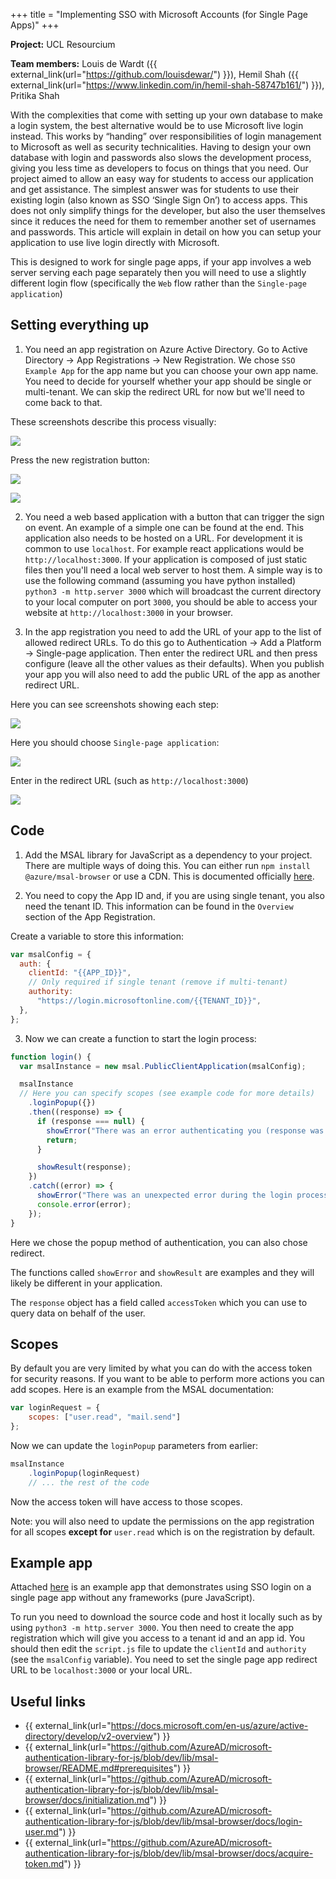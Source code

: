+++
title = "Implementing SSO with Microsoft Accounts (for Single Page Apps)"
+++

**Project:** UCL Resourcium

**Team members:** Louis de Wardt ({{ external_link(url="https://github.com/louisdewar/") }}), Hemil Shah ({{ external_link(url="https://www.linkedin.com/in/hemil-shah-58747b161/") }}), Pritika Shah

With the complexities that come with setting up your own database to make a login system, the best alternative would be to use Microsoft live login instead. This works by “handing” over responsibilities of login management to Microsoft as well as security technicalities. Having to design your own database with login and passwords also slows the development process, giving you less time as developers to focus on things that you need. Our project aimed to allow an easy way for students to access our application and get assistance. The simplest answer was for students to use their existing login (also known as SSO ‘Single Sign On’) to access apps. This does not only simplify things for the developer, but also the user themselves since it reduces the need for them to remember another set of usernames and passwords. This article will explain in detail on how you can setup your application to use live login directly with Microsoft.

This is designed to work for single page apps, if your app involves a web server serving each page separately then you will need to use a slightly different login flow (specifically the `Web` flow rather than the `Single-page application`)

## Setting everything up

1. You need an app registration on Azure Active Directory. Go to Active Directory -> App Registrations -> New Registration. We chose `SSO Example App`  for the app name but you can choose your own app name. You need to decide for yourself whether your app should be single or multi-tenant. We can skip the redirect URL for now but we'll need to come back to that.

These screenshots describe this process visually:

![](./app_registrations.png)

Press the new registration button:

![](./new_registration_button.png)

![](./new_registration_form.png)

2. You need a web based application with a button that can trigger the sign on event. An example of a simple one can be found at the end. This application also needs to be hosted on a URL. For development it is common to use `localhost`. For example react applications would be `http://localhost:3000`. If your application is composed of just static files then you'll need a local web server to host them. A simple way is to use the following command (assuming you have python installed) `python3 -m http.server 3000` which will broadcast the current directory to your local computer on port `3000`, you should be able to access your website at `http://localhost:3000` in your browser.

3. In the app registration you need to add the URL of your app to the list of allowed redirect URLs. To do this go to Authentication -> Add a Platform -> Single-page application. Then enter the redirect URL and then press configure (leave all the other values as their defaults). When you publish your app you will also need to add the public URL of the app as another redirect URL.

Here you can see screenshots showing each step:

![](./authentication.png)

Here you should choose `Single-page application`:

![](./choose_single_page_app.png)

Enter in the redirect URL (such as `http://localhost:3000`)

![](./platform_form.png)


## Code

1. Add the MSAL library for JavaScript as a dependency to your project. There are multiple ways of doing this. You can either run `npm install @azure/msal-browser` or use a CDN. This is documented officially [here](https://github.com/AzureAD/microsoft-authentication-library-for-js/blob/dev/lib/msal-browser/README.md#prerequisites).

2. You need to copy the App ID and, if you are using single tenant, you also need the tenant ID. This information can be found in the `Overview` section of the App Registration.

  Create a variable to store this information:

  ```js
  var msalConfig = {
    auth: {
      clientId: "{{APP_ID}}",
      // Only required if single tenant (remove if multi-tenant)
      authority:
        "https://login.microsoftonline.com/{{TENANT_ID}}",
    },
  };
  ```
3. Now we can create a function to start the login process:

  ```js
  function login() {
    var msalInstance = new msal.PublicClientApplication(msalConfig);

    msalInstance
    // Here you can specify scopes (see example code for more details)
      .loginPopup({})
      .then((response) => {
        if (response === null) {
          showError("There was an error authenticating you (response was null)");
          return;
        }

        showResult(response);
      })
      .catch((error) => {
        showError("There was an unexpected error during the login process");
        console.error(error);
      });
  }
  ```

Here we chose the popup method of authentication, you can also chose redirect.

The functions called `showError` and `showResult` are examples and they will likely be different in your application.

 The `response` object has a field called `accessToken` which you can use to query data on behalf of the user.

## Scopes

By default you are very limited by what you can do with the access token for security reasons. If you want to be able to perform more actions you can add scopes. Here is an example from the MSAL documentation:

```js
var loginRequest = {
    scopes: ["user.read", "mail.send"]
};
```

Now we can update the `loginPopup` parameters from earlier:

```js
msalInstance
    .loginPopup(loginRequest)
    // ... the rest of the code
```

Now the access token will have access to those scopes.

Note: you will also need to update the permissions on the app registration for all scopes **except for** `user.read` which is on the registration by default.

## Example app

Attached [here](./example_site.zip) is an example app that demonstrates using SSO login on a single page app without any frameworks (pure JavaScript).

To run you need to download the source code and host it locally such as by using `python3 -m http.server 3000`. You then need to create the app registration which will give you access to a tenant id and an app id. You should then edit the `script.js` file to update the `clientId` and `authority` (see the `msalConfig` variable). You need to set the single page app redirect URL to be `localhost:3000` or your local URL.

## Useful links

- {{ external_link(url="https://docs.microsoft.com/en-us/azure/active-directory/develop/v2-overview") }}
- {{ external_link(url="https://github.com/AzureAD/microsoft-authentication-library-for-js/blob/dev/lib/msal-browser/README.md#prerequisites") }}
- {{ external_link(url="https://github.com/AzureAD/microsoft-authentication-library-for-js/blob/dev/lib/msal-browser/docs/initialization.md") }}
- {{ external_link(url="https://github.com/AzureAD/microsoft-authentication-library-for-js/blob/dev/lib/msal-browser/docs/login-user.md") }}
- {{ external_link(url="https://github.com/AzureAD/microsoft-authentication-library-for-js/blob/dev/lib/msal-browser/docs/acquire-token.md") }}
